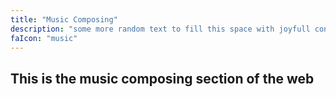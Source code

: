 ```yaml
---
title: "Music Composing"
description: "some more random text to fill this space with joyfull content"
faIcon: "music"
---
```


## This is the music composing section of the web